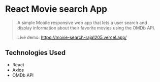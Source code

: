 # React Movie search App
> A simple Mobile responsive web app that lets a user search and display information about their favorite movies using the OMDb API.
> 
> Live demo: https://movie-search-raja1205.vercel.app/

## Technologies Used
- React
- Axios
- OMDb API
